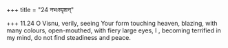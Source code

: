 +++
title = "24 नभःस्पृशन्"

+++
11.24 O Visnu, verily, seeing Your form touching heaven, blazing, with
many colours, open-mouthed, with fiery large eyes, I , becoming
terrified in my mind, do not find steadiness and peace.
